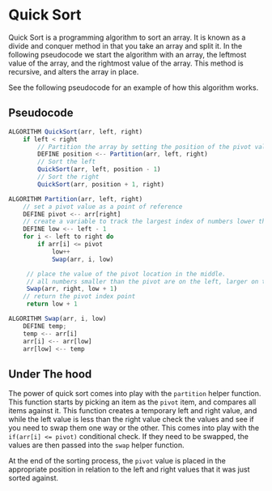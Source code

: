 # Quick Sort

Quick Sort is a programming algorithm to sort an array. It is known as a divide and conquer method in that you take an array and split it. In the following pseudocode we start the algorithm with an array, the leftmost value of the array, and the rightmost value of the array. This method is recursive, and alters the array in place.

See the following pseudocode for an example of how this algorithm works.

## Pseudocode

```js
ALGORITHM QuickSort(arr, left, right)
    if left < right
        // Partition the array by setting the position of the pivot value
        DEFINE position <-- Partition(arr, left, right)
        // Sort the left
        QuickSort(arr, left, position - 1)
        // Sort the right
        QuickSort(arr, position + 1, right)

ALGORITHM Partition(arr, left, right)
    // set a pivot value as a point of reference
    DEFINE pivot <-- arr[right]
    // create a variable to track the largest index of numbers lower than the defined pivot
    DEFINE low <-- left - 1
    for i <- left to right do
        if arr[i] <= pivot
            low++
            Swap(arr, i, low)

     // place the value of the pivot location in the middle.
     // all numbers smaller than the pivot are on the left, larger on the right.
     Swap(arr, right, low + 1)
    // return the pivot index point
     return low + 1

ALGORITHM Swap(arr, i, low)
    DEFINE temp;
    temp <-- arr[i]
    arr[i] <-- arr[low]
    arr[low] <-- temp
```

## Under The hood

The power of quick sort comes into play with the `partition` helper function. This function starts by picking an item as the `pivot` item, and compares all items against it. This function creates a temporary left and right value, and while the left value is less than the right value check the values and see if you need to swap them one way or the other. This comes into play with the `if(arr[i] <= pivot)` conditional check. If they need to be swapped, the values are then passed into the `swap` helper function.

At the end of the sorting process, the `pivot` value is placed in the appropriate position in relation to the left and right values that it was just sorted against.
